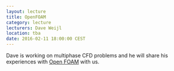 ```yaml
---
layout: lecture
title: OpenFOAM
category: lecture
lecturers: Dave Weijl
location: tba
date: 2016-02-11 18:00:00 CEST
---
```


Dave is working on multiphase CFD problems and he will share his experiences with [Open FOAM](http://www.openfoam.com/) with us.



